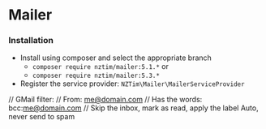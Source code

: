 # Mailer

### Installation
* Install using composer and select the appropriate branch
    * `composer require nztim/mailer:5.1.*` or
    * `composer require nztim/mailer:5.3.*`
* Register the service provider: `NZTim\Mailer\MailerServiceProvider`


// GMail filter:
// From: me@domain.com
// Has the words: bcc:me@domain.com
// Skip the inbox, mark as read, apply the label Auto, never send to spam
